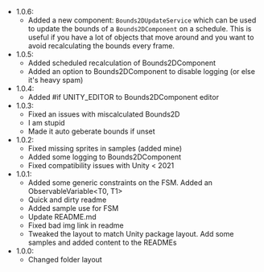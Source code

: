 - 1.0.6:
  - Added a new component: `Bounds2DUpdateService` which can be used to update the bounds of a `Bounds2DComponent` on a schedule. This is useful if you have a lot of objects that move around and you want to avoid recalculating the bounds every frame.
- 1.0.5:
  - Added scheduled recalculation of Bounds2DComponent
  - Added an option to Bounds2DComponent to disable logging (or else it's heavy spam)
- 1.0.4:
  - Added #if UNITY_EDITOR to Bounds2DComponent editor
- 1.0.3:
  - Fixed an issues with miscalculated Bounds2D
  - I am stupid
  - Made it auto geberate bounds if unset
- 1.0.2:
  - Fixed missing sprites in samples (added mine)
  - Added some logging to Bounds2DComponent
  - Fixed compatibility issues with Unity < 2021
- 1.0.1:
  - Added some generic constraints on the FSM. Added an ObservableVariable<T0, T1>
  - Quick and dirty readme
  - Added sample use for FSM
  - Update README.md
  - Fixed bad img link in readme
  - Tweaked the layout to match Unity package layout. Add some samples and added content to the READMEs
- 1.0.0: 
  - Changed folder layout